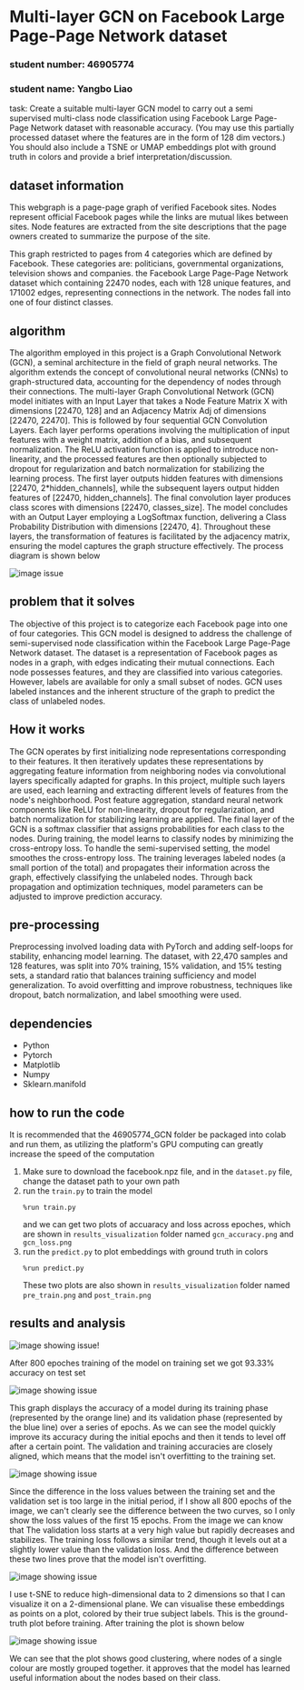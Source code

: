 # Multi-layer GCN on Facebook Large Page-Page Network dataset 
### student number: 46905774
### student name: Yangbo Liao

task: Create a suitable multi-layer GCN model to carry out a semi supervised multi-class node classification 
using Facebook Large Page-Page Network dataset with reasonable accuracy. (You may use this partially processed dataset 
where the features are in the form of 128 dim vectors.) You should also include a TSNE or UMAP embeddings plot with ground truth 
in colors and provide a brief interpretation/discussion.


## dataset information
This webgraph is a page-page graph of verified Facebook sites. Nodes represent official Facebook
pages while the links are mutual likes between sites. Node features are extracted from the site 
descriptions that the page owners created to summarize the purpose of the site.

This graph restricted to pages from 4 categories which are defined by Facebook. 
These categories are: politicians, governmental organizations, television shows and companies.
the Facebook Large Page-Page Network dataset which containing 22470 nodes, 
each with 128 unique features, and 171002 edges, representing connections in the network. The nodes fall into one of four distinct classes.

## algorithm
The algorithm employed in this project is a Graph Convolutional Network (GCN), a seminal architecture in 
the field of graph neural networks. The algorithm extends the concept of 
convolutional neural networks (CNNs) to graph-structured data, accounting for the dependency of nodes through their 
connections. The multi-layer Graph Convolutional Network (GCN) model initiates with an Input Layer that takes a 
Node Feature Matrix X with dimensions [22470, 128] and an Adjacency Matrix Adj of dimensions [22470, 22470]. 
This is followed by four sequential GCN Convolution Layers. Each layer performs operations involving the 
multiplication of input features with a weight matrix, addition of a bias, and subsequent normalization. 
The ReLU activation function is applied to introduce non-linearity, and the processed features are then optionally 
subjected to dropout for regularization and batch normalization for stabilizing the learning process. 
The first layer outputs hidden features with dimensions [22470, 2*hidden_channels], while the subsequent layers output 
hidden features of [22470, hidden_channels]. The final convolution layer produces class scores with dimensions [22470, classes_size]. 
The model concludes with an Output Layer employing a LogSoftmax function, delivering a Class Probability Distribution with dimensions [22470, 4]. 
Throughout these layers, the transformation of features is facilitated by the adjacency matrix, ensuring the model captures the graph structure effectively. 
The process diagram is shown below

![image issue](https://github.com/Amberfafa/PatternAnalysis-2023/blob/topic-recognition/recognition/46905774_GCN/results_visualization/GCN_module_dia.png)

## problem that it solves
The objective of this project is to categorize each Facebook page into one of four categories.
This GCN model is designed to address the challenge of semi-supervised node classification within the 
Facebook Large Page-Page Network dataset. The dataset is a representation of Facebook pages as nodes in a graph, 
with edges indicating their mutual connections. Each node possesses features, and they are classified into various categories. 
However, labels are available for only a small subset of nodes. 
GCN uses labeled instances and the inherent structure of the graph to predict the class of unlabeled nodes.


## How it works
The GCN operates by first initializing node representations corresponding to their features. It then iteratively updates these 
representations by aggregating feature information from neighboring nodes via convolutional layers specifically adapted for graphs. 
In this project, multiple such layers are used, each learning and extracting different levels of features from the node's neighborhood. 
Post feature aggregation, standard neural network components like ReLU for non-linearity, dropout for regularization, and batch normalization 
for stabilizing learning are applied. The final layer of the GCN is a softmax classifier that assigns probabilities for each class to the nodes. 
During training, the model learns to classify nodes by minimizing the cross-entropy loss. To handle the semi-supervised setting, the model smoothes the cross-entropy loss.
The training leverages labeled nodes (a small portion of the total) and propagates their information across the graph, effectively classifying the unlabeled nodes. 
Through back propagation and optimization techniques, model parameters can be adjusted to improve prediction accuracy.

## pre-processing
Preprocessing involved loading data with PyTorch and adding self-loops for stability, enhancing model learning. 
The dataset, with 22,470 samples and 128 features, was split into 70% training, 15% validation, and 15% testing sets, a standard ratio that balances training sufficiency 
and model generalization. To avoid overfitting and improve robustness, techniques like dropout, batch normalization, and label smoothing were used. 

## dependencies
- Python
- Pytorch
- Matplotlib
- Numpy
- Sklearn.manifold

## how to run the code
It is recommended that the 46905774_GCN folder be packaged into colab and run them, as utilizing the platform's GPU computing can greatly increase the speed of the computation
1. Make sure to download the facebook.npz file, and in the `dataset.py` file, change the dataset path to your own path
2. run the `train.py` to train the model
   ```
   %run train.py
   ```
   and we can get two plots of accuaracy and loss across epoches, which are shown in `results_visualization` folder
   named `gcn_accuracy.png` and `gcn_loss.png`
4. run the `predict.py` to plot embeddings with ground truth in colors
   ```
   %run predict.py
   ```
   These two plots are also shown in `results_visualization` folder
   named `pre_train.png` and `post_train.png`
   
## results and analysis
![image showing issue](https://github.com/Amberfafa/PatternAnalysis-2023/blob/topic-recognition/recognition/46905774_GCN/results_visualization/best_accuracy.png)!

After 800 epoches training of the model on training set we got 93.33% accuracy on test set

![image showing issue](https://github.com/Amberfafa/PatternAnalysis-2023/blob/topic-recognition/recognition/46905774_GCN/results_visualization/gcn_accuracy.png)

This graph displays the accuracy of a model during its training phase (represented by the orange line) 
and its validation phase (represented by the blue line) over a series of epochs. As we can see the model 
quickly improve its accuracy during the initial epochs and then it tends to level off after a certain point. 
The validation and training accuracies are closely aligned, which means that the model isn't overfitting to the training set.

![image showing issue](https://github.com/Amberfafa/PatternAnalysis-2023/blob/topic-recognition/recognition/46905774_GCN/results_visualization/gcn_loss.png)

Since the difference in the loss values between the training set and the validation set is too large in the initial period,
if I show all 800 epochs of the image, we can't clearly see the difference between the two curves, so I only show the loss values of the first 15 epochs.
From the image we can know that The validation loss starts at a very high value but rapidly decreases and stabilizes. The training loss follows a similar trend, 
though it levels out at a slightly lower value than the validation loss. And the difference between these two lines prove that the model isn't overfitting.

![image showing issue](https://github.com/Amberfafa/PatternAnalysis-2023/blob/topic-recognition/recognition/46905774_GCN/results_visualization/pre_train.png)

I use t-SNE to reduce high-dimensional data to 2 dimensions so that I can visualize it on a 2-dimensional plane.
We can visualise these embeddings as points on a plot, colored by their true subject labels. 
This is the ground-truth plot before training. After training the plot is shown below

![image showing issue](https://github.com/Amberfafa/PatternAnalysis-2023/blob/topic-recognition/recognition/46905774_GCN/results_visualization/post_train.png)

We can see that the plot shows good clustering, where nodes of a single colour are mostly grouped together. 
it approves that the model has learned useful information about the nodes based on their class.
